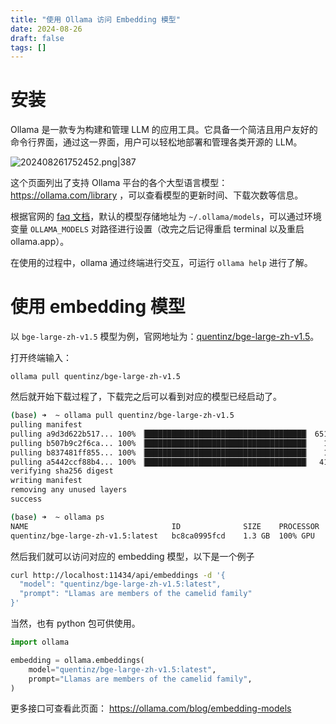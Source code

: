 ```yaml
---
title: "使用 Ollama 访问 Embedding 模型"
date: 2024-08-26
draft: false
tags: []
---
```

# 安装
Ollama 是一款专为构建和管理 LLM 的应用工具。它具备一个简洁且用户友好的命令行界面，通过这一界面，用户可以轻松地部署和管理各类开源的 LLM。

![202408261752452.png|387](https://forest-pic.oss-cn-beijing.aliyuncs.com/202408261752452.png)

这个页面列出了支持 Ollama 平台的各个大型语言模型： https://ollama.com/library ，可以查看模型的更新时间、下载次数等信息。

根据官网的 [faq 文档](https://github.com/ollama/ollama/blob/main/docs/faq.md)，默认的模型存储地址为 `~/.ollama/models`，可以通过环境变量 `OLLAMA_MODELS` 对路径进行设置（改完之后记得重启 terminal 以及重启 ollama.app）。

在使用的过程中，ollama 通过终端进行交互，可运行 `ollama help` 进行了解。
# 使用 embedding 模型
以 `bge-large-zh-v1.5` 模型为例，官网地址为：[quentinz/bge-large-zh-v1.5](https://ollama.com/quentinz/bge-large-zh-v1.5)。

打开终端输入：
```
ollama pull quentinz/bge-large-zh-v1.5
```
然后就开始下载过程了，下载完之后可以看到对应的模型已经启动了。
```bash
(base) ➜  ~ ollama pull quentinz/bge-large-zh-v1.5
pulling manifest
pulling a9d3d622b517... 100% ▕████████████████████████████████████▏ 651 MB
pulling b507b9c2f6ca... 100% ▕████████████████████████████████████▏   13 B
pulling b837481ff855... 100% ▕████████████████████████████████████▏   16 B
pulling a5442ccf88b4... 100% ▕████████████████████████████████████▏  411 B
verifying sha256 digest
writing manifest
removing any unused layers
success

(base) ➜  ~ ollama ps
NAME                             	ID          	SIZE  	PROCESSOR	UNTIL
quentinz/bge-large-zh-v1.5:latest	bc8ca0995fcd	1.3 GB	100% GPU 	4 minutes from now
```

然后我们就可以访问对应的 embedding 模型，以下是一个例子

```bash
curl http://localhost:11434/api/embeddings -d '{
  "model": "quentinz/bge-large-zh-v1.5:latest",
  "prompt": "Llamas are members of the camelid family"
}'
```

当然，也有 python 包可供使用。

```python
import ollama

embedding = ollama.embeddings(
    model="quentinz/bge-large-zh-v1.5:latest",
    prompt="Llamas are members of the camelid family",
)
```

更多接口可查看此页面： https://ollama.com/blog/embedding-models
